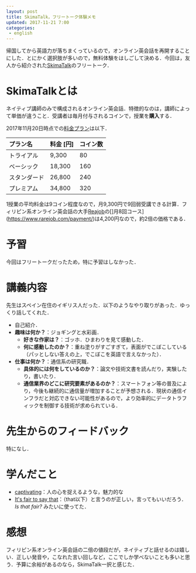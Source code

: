 ```yaml
---
layout: post
title: SkimaTalk，フリートーク体験メモ
updated: 2017-11-21 7:00
categories:
 - english
---
```


帰国してから英語力が落ちまくっているので，オンライン英会話を再開することにした．とにかく選択肢が多いので，無料体験をはしごして決める．今回は，友人から紹介された[SkimaTalk](https://www.skimatalk.com/jp)のフリートーク．

# SkimaTalkとは

ネイティブ講師のみで構成されるオンライン英会話．特徴的なのは，講師によって単価が違うこと．受講者は毎月付与されるコインで，授業を**購入**する．

2017年11月20日時点での[料金プラン](https://www.skimatalk.com/jp/pricing)は以下．

|プラン名|料金 [円]|コイン数|
|:--|:--|:--|
|トライアル|9,300|80|
|ベーシック|18,300|160|
|スタンダード|26,800|240|
|プレミアム|34,800|320|

1授業の平均料金は9コイン程度なので，月9,300円で9回弱受講できる計算．フィリピン系オンライン英会話の大手[Reajob](https://www.rarejob.com)の[]月8回コース](https://www.rarejob.com/payment/)は4,200円なので，約2倍の価格である．

# 予習

今回はフリートークだったため，特に予習はしなかった．

# 講義内容

先生はスペイン在住のイギリス人だった．以下のようなやり取りがあった．ゆっくり話してくれた．

* 自己紹介．
* **趣味は何か？**：ジョギングと水彩画．
  * **好きな作家は？**：ゴッホ．ひまわりを見て感動した．
  * **何に感動したのか？**：重ね塗りがすごすぎて，表面がでこぼこしている（パッとしない答えの上，でこぼこを英語で言えなかった）．
* **仕事は何か？**：通信系の研究職．
  * **具体的には何をしているのか？**：論文や技術文書を読んだり，実験したり，書いたり．
  * **通信業界のどこに研究要素があるのか？**：スマートフォン等の普及により，今後も継続的に通信量が増加することが予想される．現状の通信インフラだと対応できない可能性があるので，より効率的にデータトラフィックを制御する技術が求められている．


# 先生からのフィードバック

特になし．

# 学んだこと

* [captivating](https://ejje.weblio.jp/content/captivating)：人の心を捉えるような，魅力的な
* [It's fair to say that](https://eow.alc.co.jp/search?q=it%27s+fair+to+say+that)：（that以下）と言うのが正しい，言ってもいいだろう．*Is that fair?* みたいに使ってた．

# 感想

フィリピン系オンライン英会話の二倍の値段だが，ネイティブと話せるのは嬉しい．正しい発音や，こなれた言い回しなど，ここでしか学べないことも多いと思う．予算に余裕があるのなら，SkimaTalk一択と感じた．

